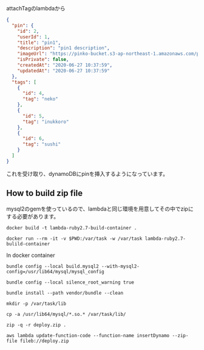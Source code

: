 attachTagのlambdaから
```json
{
  "pin": {
    "id": 2,
    "userId": 1,
    "title": "pin1",
    "description": "pin1 description",
    "imageUrl": "https://pinko-bucket.s3-ap-northeast-1.amazonaws.com/pins/009174cf-c4fe-4a49-a4b2-cb24a98887c9.png",
    "isPrivate": false,
    "createdAt": "2020-06-27 10:37:59",
    "updatedAt": "2020-06-27 10:37:59"
  },
  "tags": [
    {
      "id": 4,
      "tag": "neko"
    },
    {
      "id": 5,
      "tag": "inukkoro"
    },
    {
      "id": 6,
      "tag": "sushi"
    }
  ]
}
```
これを受け取り、dynamoDBにpinを挿入するようになっています。


## How to build zip file
mysql2のgemを使っているので、lambdaと同じ環境を用意してその中でzipにする必要があります。

`docker build -t lambda-ruby2.7-build-container .`

`docker run --rm -it -v $PWD:/var/task -w /var/task lambda-ruby2.7-bulild-container`

In docker container

`bundle config --local build.mysql2 --with-mysql2-config=/usr/lib64/mysql/mysql_config`

`bundle config --local silence_root_warning true`

`bundle install --path vendor/bundle --clean`

`mkdir -p /var/task/lib`

`cp -a /usr/lib64/mysql/*.so.* /var/task/lib/`

`zip -q -r deploy.zip .`

`aws lambda update-function-code --function-name insertDynamo --zip-file fileb://deploy.zip`
